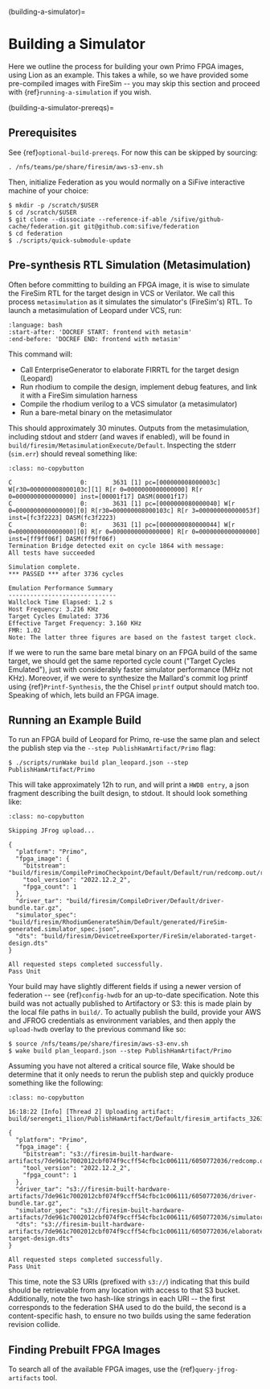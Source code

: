 (building-a-simulator)=

# Building a Simulator

Here we outline the process for building your own Primo FPGA images, using Lion
as an example. This takes a while, so we have provided some pre-compiled images with FireSim -- you may skip
this section and proceed with {ref}`running-a-simulation` if you wish.

(building-a-simulator-prereqs)=

## Prerequisites

See {ref}`optional-build-prereqs`.  For now this can be skipped by sourcing:

```
. /nfs/teams/pe/share/firesim/aws-s3-env.sh
```

Then, initialize Federation as you would normally on a SiFive interactive machine of your choice:

```console
$ mkdir -p /scratch/$USER
$ cd /scratch/$USER
$ git clone --dissociate --reference-if-able /sifive/github-cache/federation.git git@github.com:sifive/federation
$ cd federation
$ ./scripts/quick-submodule-update
```

## Pre-synthesis RTL Simulation (Metasimulation)

Often before committing to building an FPGA image, it is wise to simulate the FireSim RTL for the target design in VCS or Verilator. We call this process
`metasimulation` as it simulates the simulator's (FireSim's) RTL. To launch a metasimulation of Leopard under VCS, run:

```{literalinclude} ../modified-frontend-examples.sh
:language: bash
:start-after: 'DOCREF START: frontend with metasim'
:end-before: 'DOCREF END: frontend with metasim'
```

This command will:

- Call EnterpriseGenerator to elaborate FIRRTL for the target design (Leopard)
- Run rhodium to compile the design, implement debug features, and link it with a FireSim simulation harness
- Compile the rhodium verilog to a VCS simulator (a metasimulator)
- Run a bare-metal binary on the metasimulator

This should approximately 30 minutes. Outputs from the metasimulation, including stdout and stderr (and waves if enabled), will be
found in `build/firesim/MetasimulationExecute/Default`. Inspecting the stderr (`sim.err`) should reveal something like:

```{code-block} console
:class: no-copybutton

C                   0:       3631 [1] pc=[000000008000003c] W[r30=000000008000103c][1] R[r 0=0000000000000000] R[r 0=0000000000000000] inst=[00001f17] DASM(00001f17)
C                   0:       3631 [1] pc=[0000000080000040] W[r 0=0000000000000000][0] R[r30=000000008000103c] R[r 3=000000000000053f] inst=[fc3f2223] DASM(fc3f2223)
C                   0:       3631 [1] pc=[0000000080000044] W[r 0=0000000000000000][0] R[r 0=0000000000000000] R[r 0=0000000000000000] inst=[ff9ff06f] DASM(ff9ff06f)
Termination Bridge detected exit on cycle 1864 with message:
All tests have succeeded

Simulation complete.
*** PASSED *** after 3736 cycles

Emulation Performance Summary
------------------------------
Wallclock Time Elapsed: 1.2 s
Host Frequency: 3.216 KHz
Target Cycles Emulated: 3736
Effective Target Frequency: 3.160 KHz
FMR: 1.02
Note: The latter three figures are based on the fastest target clock.
```

If we were to run the same bare metal binary on an
FPGA build of the same target, we should get the same reported cycle count
("Target Cycles Emulated"), just with considerably faster simulator performance
(MHz not KHz). Moreover, if we were to synthesize the Mallard's commit log printf using {ref}`Printf-Synthesis`, the
the Chisel `printf` output should match too. Speaking of which, lets build an FPGA image.

## Running an Example Build

To run an FPGA build of Leopard for Primo, re-use the same plan and select the publish step via the `--step PublishHamArtifact/Primo` flag:

```console
$ ./scripts/runWake build plan_leopard.json --step PublishHamArtifact/Primo
```

This will take approximately 12h to run, and will print a `HWDB entry`, a json fragment describing the built design, to stdout. It should look something like:

```{code-block} console
:class: no-copybutton

Skipping JFrog upload...

{
  "platform": "Primo",
  "fpga_image": {
    "bitstream": "build/firesim/CompilePrimoCheckpoint/Default/Default/run/redcomp.out/redcomp.outputs.tar.gz",
    "tool_version": "2022.12.2_2",
    "fpga_count": 1
  },
  "driver_tar": "build/firesim/CompileDriver/Default/driver-bundle.tar.gz",
  "simulator_spec": "build/firesim/RhodiumGenerateShim/Default/generated/FireSim-generated.simulator_spec.json",
  "dts": "build/firesim/DevicetreeExporter/FireSim/elaborated-target-design.dts"
}

All requested steps completed successfully.
Pass Unit
```

Your build may have slightly different fields if using a newer version of federation -- see {ref}`config-hwdb` for an up-to-date specification.
Note this build was not actually published to Artifactory or S3: this is made
plain by the local file paths in `build/`. To
actually publish the build, provide your AWS and JFROG credentials as environment variables, and then apply the `upload-hwdb`
overlay to the previous command like so:

```console
$ source /nfs/teams/pe/share/firesim/aws-s3-env.sh
$ wake build plan_leopard.json --step PublishHamArtifact/Primo
```

Assuming you have not altered a critical source file, Wake should be determine that it only needs to rerun the publish step and quickly produce something like the following:

```{code-block} console
:class: no-copybutton

16:18:22 [Info] [Thread 2] Uploading artifact: build/serengeti_1lion/PublishHamArtifact/Default/firesim_artifacts_3263439970

{
  "platform": "Primo",
  "fpga_image": {
    "bitstream": "s3://firesim-built-hardware-artifacts/7de961c7002012cbf074f9ccff54cfbc1c006111/6050772036/redcomp.outputs.tar.gz",
    "tool_version": "2022.12.2_2",
    "fpga_count": 1
  },
  "driver_tar": "s3://firesim-built-hardware-artifacts/7de961c7002012cbf074f9ccff54cfbc1c006111/6050772036/driver-bundle.tar.gz",
  "simulator_spec": "s3://firesim-built-hardware-artifacts/7de961c7002012cbf074f9ccff54cfbc1c006111/6050772036/simulator_spec.json",
  "dts": "s3://firesim-built-hardware-artifacts/7de961c7002012cbf074f9ccff54cfbc1c006111/6050772036/elaborated-target-design.dts"
}

All requested steps completed successfully.
Pass Unit
```

This time, note the S3 URIs (prefixed with `s3://`) indicating that this build should
be retrievable from any location with access to that S3 bucket. Additionally,
note the two hash-like strings in each URI -- the first corresponds to the federation SHA
used to do the build, the second is a content-specific hash, to ensure no two
builds using the same federation revision collide.

## Finding Prebuilt FPGA Images

To search all of the available FPGA images, use the {ref}`query-jfrog-artifacts` tool.
